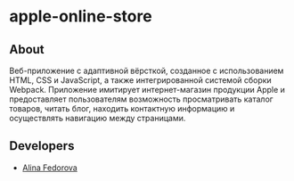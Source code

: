 # apple-online-store

## About

Веб-приложение с адаптивной вёрсткой, созданное с использованием HTML, CSS и JavaScript, а также интегрированной системой сборки Webpack. Приложение имитирует интернет-магазин продукции Apple и предоставляет пользователям возможность просматривать каталог товаров, читать блог, находить контактную информацию и осуществлять навигацию между страницами.

## Developers

- [Alina Fedorova](https://github.com/fedororova)
